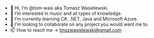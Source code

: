- 👋 Hi, I’m @tom-wasi aka Tomasz Wasielewski.
- 👀 I’m interested in music and all types of knowledge.
- 🌱 I’m currently learning C#, .NET, Java and Microsoft Azure.
- 💞️ I’m looking to collaborate on any project you would want me to.
- 📫 How to reach me -> tmszwasielewski@gmail.com

<!---
tom-wasi/tom-wasi is a ✨ special ✨ repository because its `README.md` (this file) appears on your GitHub profile.
You can click the Preview link to take a look at your changes.
--->
